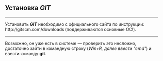 ## Установка ***GIT***

---

Установить ***GIT*** необходимо с официального сайта по инструкции: http://git­scm.com/downloads (поддерживаются основные ОС!).  

---

Возможно, он уже есть в системе — проверить это несложно, достаточно зайти в командную строку (*Win+R, далее ввести "cmd"*)
и ввести команду **git**. 